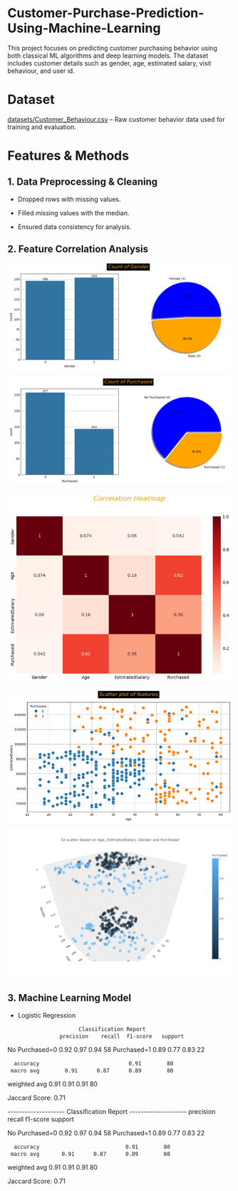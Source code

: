 # Customer-Purchase-Prediction-Using-Machine-Learning

This project focuses on predicting customer purchasing behavior using both classical ML algorithms and deep learning models. The dataset includes customer details such as gender, age, estimated salary, visit behaviour, and user id.

# Dataset
 [datasets/Customer_Behaviour.csv](datasets/Customer_Behaviour.csv) – Raw customer behavior data used for training and evaluation.

# Features & Methods
## 1. Data Preprocessing & Cleaning

 * Dropped rows with missing values.

 * Filled missing values with the median.

 * Ensured data consistency for analysis.


## 2. Feature Correlation Analysis

![Count Of Gender](images/Countofgender.png)

![Count Of purchased](images/countofpurchased.png)

![Correlation Heatmap](images/Correlation.png)

![Scatter Plot of Features](images/scatterplot.png)

![3D PlotBased on Age, Estimated Salary, Gender and Purchased](images/newplot.png)


## 3. Machine Learning Model

* Logistic Regression

                         Classification Report
                   precision    recall  f1-score   support

 No Purchased=0       0.92      0.97      0.94        58
   Purchased=1        0.89      0.77      0.83        22

      accuracy                            0.91        80
     macro avg        0.91      0.87      0.89        80
   weighted avg       0.91      0.91      0.91        80

Jaccard Score: 0.71




-------------------- Classification Report --------------------
                precision    recall  f1-score   support

No Purchased=0       0.92      0.97      0.94        58
   Purchased=1       0.89      0.77      0.83        22

      accuracy                           0.91        80
     macro avg       0.91      0.87      0.89        80
  weighted avg       0.91      0.91      0.91        80

Jaccard Score: 0.71






